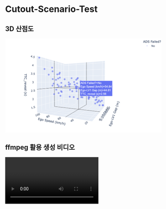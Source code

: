 # Cutout-Scenario-Test

##  3D 산점도
![3D 산점도](./3d_scatter_plot.png)

## ffmpeg 활용 생성 비디오
![ffmpeg 활용 생성 비디오](./cutout_test.mp4)
